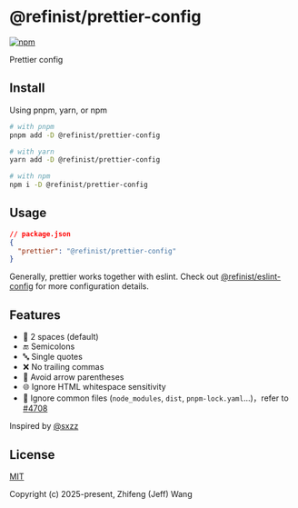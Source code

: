 # @refinist/prettier-config

[![npm](https://img.shields.io/npm/v/@refinist/prettier-config.svg?colorA=56b3b4&colorB=f7ba3e)](https://npmjs.com/package/@refinist/prettier-config)

Prettier config

## Install

Using pnpm, yarn, or npm

```bash
# with pnpm
pnpm add -D @refinist/prettier-config

# with yarn
yarn add -D @refinist/prettier-config

# with npm
npm i -D @refinist/prettier-config
```

## Usage

```json
// package.json
{
  "prettier": "@refinist/prettier-config"
}
```

Generally, prettier works together with eslint. Check out [@refinist/eslint-config](https://github.com/refinist/eslint-config?tab=readme-ov-file#-prettier-config) for more configuration details.

## Features

- 📏 2 spaces (default)
- 🔚 Semicolons
- 🔤 Single quotes
- ❌ No trailing commas
- 🏹 Avoid arrow parentheses
- 🌐 Ignore HTML whitespace sensitivity
- 🚫 Ignore common files (`node_modules`, `dist`, `pnpm-lock.yaml`...)，refer to [#4708](https://github.com/prettier/prettier/issues/4708#issuecomment-1448705672)

Inspired by [@sxzz](https://github.com/sxzz)

## License

[MIT](./LICENSE)

Copyright (c) 2025-present, Zhifeng (Jeff) Wang
